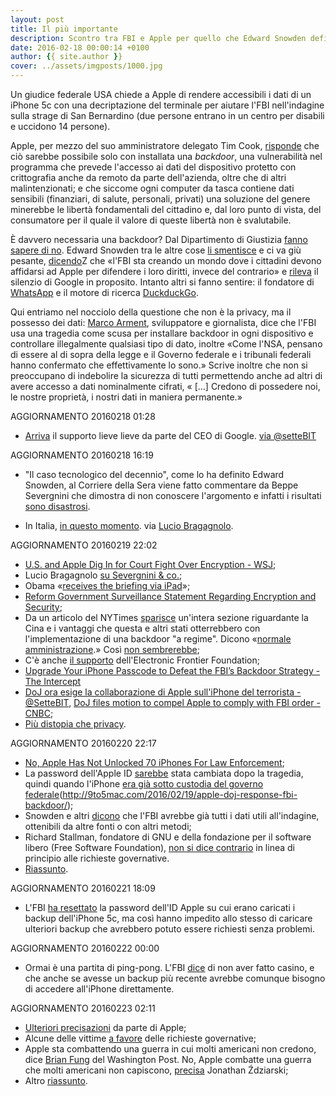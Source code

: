 ```yaml
---
layout: post
title: Il più importante
description: Scontro tra FBI e Apple per quello che Edward Snowden definisce "il caso tecnologico del decennio"
date: 2016-02-18 00:00:14 +0100
author: {{ site.author }}
cover: ../assets/imgposts/1000.jpg
---
```


Un giudice federale USA chiede a Apple di rendere accessibili i dati di un iPhone 5c con una decriptazione del terminale per aiutare l'FBI nell'indagine sulla strage di San Bernardino (due persone entrano in un centro per disabili e uccidono 14 persone).

Apple, per mezzo del suo amministratore delegato Tim Cook, [risponde](http://www.apple.com/customer-letter/) che ciò sarebbe possibile solo con installata una *backdoor*, una vulnerabilità nel programma che prevede l'accesso ai dati del dispositivo protetto con crittografia anche da remoto da parte dell'azienda, oltre che di altri malintenzionati; e che siccome ogni computer da tasca contiene dati sensibili (finanziari, di salute, personali, privati) una soluzione del genere minerebbe le libertà fondamentali del cittadino e, dal loro punto di vista, del consumatore per il quale il valore di queste libertà non è svalutabile.

È davvero necessaria una backdoor? Dal Dipartimento di Giustizia [fanno sapere di no](http://www.reuters.com/article/apple-encryption-whitehouse-idUSW1N14V03K).
Edward Snowden tra le altre cose [li smentisce](https://twitter.com/Snowden/status/699991372040966145) e ci va giù pesante, [dicendo](https://twitter.com/Snowden/status/699984388067557376)Z che «l'FBI sta creando un mondo dove i cittadini devono affidarsi ad Apple per difendere i loro diritti, invece del contrario» e [rileva](https://twitter.com/Snowden/status/699997565987745792) il silenzio di Google in proposito. Intanto altri si fanno sentire: il fondatore di [WhatsApp](https://www.facebook.com/jan.koum/posts/10153907267490011) e il motore di ricerca [DuckduckGo](https://twitter.com/duckduckgo/status/700050565640884224).

Qui entriamo nel nocciolo della questione che non è la privacy, ma il possesso dei dati: [Marco Arment](https://marco.org/2016/02/17/not-about-this-5c), sviluppatore e giornalista, dice che l'FBI usa una tragedia come scusa per installare backdoor in ogni dispositivo e controllare illegalmente qualsiasi tipo di dato, inoltre «Come l'NSA, pensano di essere al di sopra della legge e il Governo federale e i tribunali federali hanno confermato che effettivamente lo sono.» Scrive inoltre che non si preoccupano di indebolire la sicurezza di tutti permettendo anche ad altri di avere accesso a dati nominalmente cifrati, « […] Credono di possedere noi, le nostre proprietà, i nostri dati in maniera permanente.»

AGGIORNAMENTO 20160218 01:28

- [Arriva](https://twitter.com/sundarpichai/status/700104433183502336) il supporto lieve lieve da parte del CEO di Google. [via @setteBIT](https://twitter.com/setteBIT/status/700110423513829377)

AGGIORNAMENTO 20160218 16:19

- "Il caso tecnologico del decennio", come lo ha definito Edward Snowden, al Corriere della Sera viene fatto commentare da Beppe Severgnini che dimostra di non conoscere l'argomento e infatti i risultati [sono disastrosi](http://www.corriere.it/opinioni/16_febbraio_18/sicurezza-privacy-apple-prima-clienti-poi-cittadini-scelta-sbagliata-0e5d32a2-d5a8-11e5-bbd0-dbbf7f226638.shtml).

- In Italia, [in questo momento](http://www.apogeonline.com/webzine/2016/02/17/legiferare-senza-cognizione-di-causa). via [Lucio Bragagnolo](http://macintelligence.org/blog/2016/02/17/il-coraggio-e-il-valore/).

AGGIORNAMENTO 20160219 22:02

- [U.S. and Apple Dig In for Court Fight Over Encryption  - WSJ](http://www.wsj.com/articles/u-s-and-apple-dig-in-for-court-fight-over-encryption-1455755560);
- Lucio Bragagnolo [su Severgnini & co.](http://macintelligence.org/blog/2016/02/19/il-corriere-degli-intrusori/);
- Obama «[receives the briefing via iPad](http://icontherecord.tumblr.com/post/139487519468/does-the-president-receive-a-daily-intelligence)»;
- [Reform Government Surveillance Statement Regarding Encryption and Security](http://reformgs.tumblr.com/post/139513553507/reform-government-surveillance-statement);
- Da un articolo del NYTimes [sparisce](https://twitter.com/readDanwrite/status/700395944970420224) un'intera sezione riguardante la Cina e i vantaggi che questa e altri stati otterrebbero con l'implementazione di una backdoor "a regime". Dicono «[normale amministrazione](https://twitter.com/readDanwrite/status/700532251923091456).» Così [non sembrerebbe](https://twitter.com/readDanwrite/status/700533461334024192);
- C'è anche [il supporto](https://www.eff.org/deeplinks/2016/02/eff-support-apple-encryption-battle) dell'Electronic Frontier Foundation;
- [Upgrade Your iPhone Passcode to Defeat the FBI’s Backdoor Strategy - The Intercept](https://theintercept.com/2016/02/18/passcodes-that-can-defeat-fbi-ios-backdoor/)
- [DoJ ora esige la collaborazione di Apple sull'iPhone del terrorista - @SetteBIT](https://twitter.com/setteBIT/status/700774852375027712), [DoJ files motion to compel Apple to comply with FBI order - CNBC](http://www.cnbc.com/2016/02/19/doj-files-motion-to-compel-apple-to-comply-with-fbi-order.html);
- [Più distopia che privacy](http://www.apogeonline.com/webzine/2016/02/19/piu-distopia-che-privacy).

AGGIORNAMENTO 20160220 22:17

- [No, Apple Has Not Unlocked 70 iPhones For Law Enforcement](http://techcrunch.com/2016/02/18/no-apple-has-not-unlocked-70-iphones-for-law-enforcement/);
- La password dell'Apple ID [sarebbe](http://www.buzzfeed.com/johnpaczkowski/apple-terrorists-appleid-passcode-changed-in-government-cust#.ayPBORE8kY) stata cambiata dopo la tragedia, quindi quando l'iPhone [era già sotto custodia del governo federale](#)(http://9to5mac.com/2016/02/19/apple-doj-response-fbi-backdoor/);
- Snowden e altri [dicono](https://twitter.com/Snowden/status/700823383961792512) che l'FBI avrebbe già tutti i dati utili all'indagine, ottenibili da altre fonti o con altri metodi;
- Richard Stallman, fondatore di GNU e della fondazione per il software libero (Free Software Foundation), [non si dice contrario](https://stallman.org/archives/2015-nov-feb.html#20_February_2016_%28Investigating_one_suspect%29) in linea di principio alle richieste governative.
- [Riassunto](http://venturebeat.com/2016/02/19/apple-fbi-timeline/).

AGGIORNAMENTO 20160221 18:09

- L'FBI [ha resettato](https://www.documentcloud.org/documents/2716811-Statement-from-the-FBI-Feb-20-2016.html) la password dell'ID Apple su cui erano caricati i backup dell'iPhone 5c, ma così hanno impedito allo stesso di caricare ulteriori backup che avrebbero potuto essere richiesti senza problemi.

AGGIORNAMENTO 20160222 00:00

- Ormai è una partita di ping-pong. L'FBI [dice](http://recode.net/2016/02/21/fbi-says-resetting-san-bernardino-shooters-apple-id-password-not-a-screwup/) di non aver fatto casino, e che anche se avesse un backup più recente avrebbe comunque bisogno di accedere all'iPhone direttamente.

AGGIORNAMENTO 20160223 02:11

- [Ulteriori precisazioni](http://www.apple.com/customer-letter/answers/) da parte di Apple;
- Alcune delle vittime [a favore](http://www.reuters.com/article/us-apple-encryption-victims-exclusive-idUSKCN0VV00B) delle richieste governative;
- Apple sta combattendo una guerra in cui molti americani non credono, dice [Brian Fung](https://www.washingtonpost.com/news/the-switch/wp/2016/02/22/apple-is-fighting-a-war-most-americans-dont-believe-in/?tid=sm_tw) del Washington Post. No, Apple combatte una guerra che molti americani non capiscono, [precisa](https://twitter.com/JZdziarski/status/701924132447850496) Jonathan Ździarski;
- Altro [riassunto](http://fusion.net/story/271636/apples-battle-with-the-fbi/).
